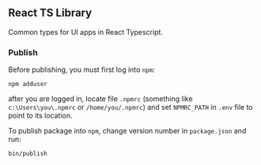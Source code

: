 ## React TS Library

Common types for UI apps in React Typescript.

### Publish

Before publishing, you must first log into `npm`:

    npm adduser

after you are logged in, locate file `.npmrc` (something like `c:\Users\you\.npmrc` or `/home/you/.npmrc`) 
and set `NPMRC_PATH` in `.env` file to point to its location.

To publish package into `npm`, change version number in `package.json` and run:

    bin/publish
